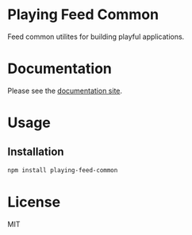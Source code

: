 Playing Feed Common
===================

Feed common utilites for building playful applications.

# Documentation

Please see the [documentation site](https://playingio.github.io).

# Usage

## Installation

```bash
npm install playing-feed-common
```

# License

MIT